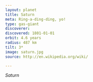```yaml
---
layout: planet
title: Saturn
meta: Ring-a-ding-ding, yo!
type: gas-giant
discoverer: 
discovered: 1801-01-01
orbit: 4.6 years
radius: 487 km
tilt: 3*
image: saturn.jpg
source: http://en.wikipedia.org/wiki/

---
```


*Saturn*
